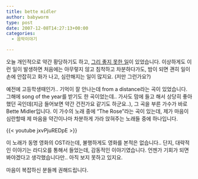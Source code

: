 ```yaml
---
title: bette midler
author: babyworm
type: post
date: 2007-12-08T14:27:13+00:00
categories:
  - 음악이야기

---
```

오늘 개인적으로 약간 황당하기도 하고, <A href="http://babyworm.tistory.com/39" target=_blank>그리 좋지 못한 일</A>이 있었습니다.
이상하게도 이런 일이 발생하면 처음에는 아무렇지 않고 침착하고 차분하다가도, 밤이 되면 괜히 일이 손에 안잡히고 화가 나고, 심란해지는 일이 많지요. (저만 그런가요?)

예전에 고등학생때인가.. 기억이 잘 안나는데 from a distance라는 곡이 있었습니다. 그해에 song of the year를 받기도 한 곡이었는데.. 가사도 맘에 들고 해서 상당히 좋아했던 곡인데(지금 들어보면 약간 건전가요 같기도 하군요..), 그 곡을 부른 가수가 바로 Bette Midler입니다.
이 가수의 노래 중에 “The Rose”라는 곡이 있는데, 제가 마음이 심란할때 제 마음을 약간이나마 차분하게 가라 앉혀주는 노래들 중에 하나입니다.

{{< youtube jxvPjuREDpE >}}


이 노래가 동명 영화의 OST라는데, 불행하게도 영화를 본적은 없습니다..
단지, 대략적인 이야기는 라디오를 통해서 들었는데, 감동적인 이야기였습니다. 언젠가 기회가 되면 봐야겠다고 생각했습니다만.. 아직 보지 못하고 있지요.

마음이 복잡하신 분들께 권해드립니다.
